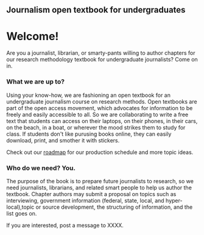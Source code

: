 ## Journalism open textbook for undergraduates
# Welcome!
Are you a journalist, librarian, or smarty-pants willing to author chapters for our research methodology textbook for undergraduate journalists? Come on in.  

### What we are up to?

Using your know-how, we are fashioning an open textbook for an undergraduate journalism course on research methods. Open textbooks are part of the open access movement, which advocates for information to be freely and easily accessible to all. So we are collaborating to write a free text that students can access on their laptops, on their phones, in their cars, on the beach, in a boat, or wherever the mood strikes them to study for class. If students don't like purusing books online, they can easily download, print, and smother it with stickers. 

Check out our [roadmap](roadmap.md) for our production schedule and more topic ideas. 

### Who do we need? You. 

The purpose of the book is to prepare future journalists to research, so we need journalists, librarians, and related smart people to help us author the textbook. Chapter authors may submit a proposal on topics such as interviewing, government information (federal, state, local, and hyper-local),topic or source development, the structuring of information, and the list goes on. 

If you are interested, post a message to XXXX. 
  

